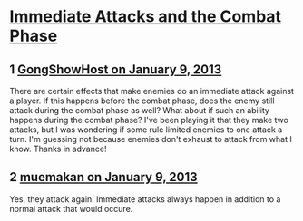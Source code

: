 # [Immediate Attacks and the Combat Phase](https://community.fantasyflightgames.com/topic/77100-immediate-attacks-and-the-combat-phase/)

## 1 [GongShowHost on January 9, 2013](https://community.fantasyflightgames.com/topic/77100-immediate-attacks-and-the-combat-phase/?do=findComment&comment=745330)

There are certain effects that make enemies do an immediate attack against a player. If this happens before the combat phase, does the enemy still attack during the combat phase as well? What about if such an ability happens during the combat phase? I've been playing it that they make two attacks, but I was wondering if some rule limited enemies to one attack a turn. I'm guessing not because enemies don't exhaust to attack from what I know. Thanks in advance!

## 2 [muemakan on January 9, 2013](https://community.fantasyflightgames.com/topic/77100-immediate-attacks-and-the-combat-phase/?do=findComment&comment=745363)

Yes, they attack again. Immediate attacks always happen in addition to a normal attack that would occure. 

